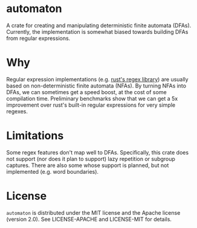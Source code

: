 automaton
=========

A crate for creating and manipulating deterministic finite automata (DFAs).
Currently, the implementation is somewhat biased towards building DFAs from
regular expressions.

# Why

Regular expression implementations (e.g. [rust's regex
library](http://github.com/rust-lang/regex)) are usually based on
non-deterministic finite automata (NFAs). By turning NFAs into DFAs, we can
sometimes get a speed boost, at the cost of some compilation time. Preliminary
benchmarks show that we can get a 5x improvement over rust's built-in regular
expressions for very simple regexes.

# Limitations

Some regex features don't map well to DFAs. Specifically, this crate does not
support (nor does it plan to support) lazy repetition or subgroup captures.
There are also some whose support is planned, but not implemented (e.g. word
boundaries).

# License

`automaton` is distributed under the MIT license and the Apache license (version 2.0).
See LICENSE-APACHE and LICENSE-MIT for details.

